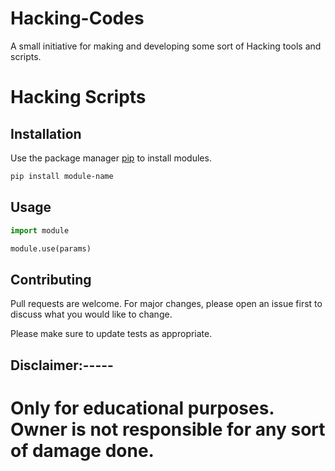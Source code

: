 # Hacking-Codes
A small initiative for making  and developing some sort of Hacking tools and scripts.

# Hacking Scripts

## Installation

Use the package manager [pip](https://pip.pypa.io/en/stable/) to install modules.

```bash
pip install module-name
```

## Usage

```python
import module

module.use(params)
```

## Contributing
Pull requests are welcome. For major changes, please open an issue first to discuss what you would like to change.

Please make sure to update tests as appropriate.

## Disclaimer:----- 
# Only for educational purposes. Owner is not responsible for any sort of damage done.
